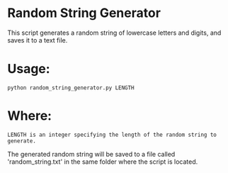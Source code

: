 # Random String Generator

This script generates a random string of lowercase letters and digits, and saves it to a text file.

# Usage:
    python random_string_generator.py LENGTH

# Where:
    LENGTH is an integer specifying the length of the random string to generate.

The generated random string will be saved to a file called 'random_string.txt' in the same folder where the script is located.
